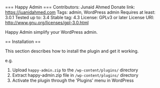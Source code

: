 === Happy Admin ===
Contributors: Junaid Ahmed
Donate link: https://juanidahmed.com
Tags: admin, WordPress admin
Requires at least: 3.0.1
Tested up to: 3.4
Stable tag: 4.3
License: GPLv3 or later
License URI: http://www.gnu.org/licenses/gpl-3.0.html

Happy Admin simplify your WordPress admin.

== Installation ==

This section describes how to install the plugin and get it working.

e.g.

1. Upload `happy-admin.zip` to the `/wp-content/plugins/` directory
2. Extract happy-admin.zip file in `/wp-content/plugins/` directory
3. Activate the plugin through the 'Plugins' menu in WordPress